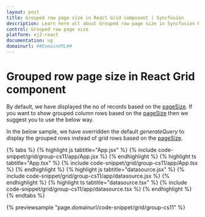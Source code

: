 ```yaml
---
layout: post
title: Grouped row page size in React Grid component | Syncfusion
description: Learn here all about Grouped row page size in Syncfusion React Grid component of Syncfusion Essential JS 2 and more.
control: Grouped row page size 
platform: ej2-react
documentation: ug
domainurl: ##DomainURL##
---
```


# Grouped row page size in React Grid component

By default, we have displayed the no of records based on the [pageSize](https://ej2.syncfusion.com/react/documentation/api/grid/pageSettings/#pagesize). If you want to show grouped column rows based on the [pageSize](https://ej2.syncfusion.com/react/documentation/api/grid/pageSettings/#pagesize) then we suggest you to use the below way.

In the below sample, we have overridden the default *generateQuery* to display the grouped rows instead of grid rows based on the  [pageSize](https://ej2.syncfusion.com/react/documentation/api/grid/pageSettings/#pagesize).

{% tabs %}
{% highlight js tabtitle="App.jsx" %}
{% include code-snippet/grid/group-cs11/app/App.jsx %}
{% endhighlight %}
{% highlight ts tabtitle="App.tsx" %}
{% include code-snippet/grid/group-cs11/app/App.tsx %}
{% endhighlight %}
{% highlight js tabtitle="datasource.jsx" %}
{% include code-snippet/grid/group-cs11/app/datasource.jsx %}
{% endhighlight %}
{% highlight ts tabtitle="datasource.tsx" %}
{% include code-snippet/grid/group-cs11/app/datasource.tsx %}
{% endhighlight %}
{% endtabs %}

 {% previewsample "page.domainurl/code-snippet/grid/group-cs11" %}